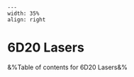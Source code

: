 
```{figure} /figures/busy.png
---
width: 35%
align: right
```
# 6D20 Lasers

&%Table of contents for 6D20 Lasers&%